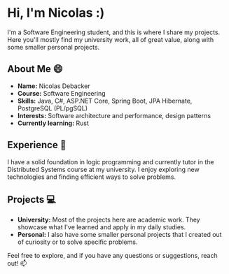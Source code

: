 # Hi, I'm Nicolas :)
I'm a Software Engineering student, and this is where I share my projects. Here you'll mostly find my university work, all of great value, along with some smaller personal projects.

## About Me 😄

- **Name:** Nicolas Debacker
- **Course:** Software Engineering
- **Skills:** Java, C#, ASP.NET Core, Spring Boot, JPA Hibernate, PostgreSQL (PL/pgSQL)
- **Interests:** Software architecture and performance, design patterns
- **Currently learning:** Rust

## Experience 🚀

I have a solid foundation in logic programming and currently tutor in the Distributed Systems course at my university. I enjoy exploring new technologies and finding efficient ways to solve problems.

## Projects 💻

- **University:** Most of the projects here are academic work. They showcase what I've learned and apply in my daily studies.
- **Personal:** I also have some smaller personal projects that I created out of curiosity or to solve specific problems.

Feel free to explore, and if you have any questions or suggestions, reach out! 📫
